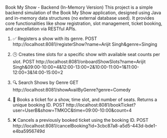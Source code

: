 Book My Show - Backend (In-Memory Version)
This project is a simple backend simulation of the Book My Show application, designed using Java and in-memory data structures (no external database used).
It provides core functionalities like show registration, slot management, ticket booking, and cancellation via RESTful APIs.


1. ✅  Registers a show with its genre.
       POST http://localhost:8081/registerShow?name=Arijit Singh&genre=Singing

2. 🕒 Creates time slots for a specific show with available seat counts per slot.
       POST http://localhost:8081/onboardShowSlots?name=Arijit Singh&09:00-10:00=4&12:00-13:00=2&10:00-11:00=1&11:00-12:00=3&14:00-15:00=2

3. 🔍 Search Shows by Genre
      GET http://localhost:8081/showAvailByGenre?genre=Comedy

4. 🎫 Books a ticket for a show, time slot, and number of seats. Returns a unique booking ID.
       POST http://localhost:8081/bookTicket?user=UserB&show=TMKOC&time=09:00-10:00&count=4

5. ❌ Cancels a previously booked ticket using the booking ID.
       POST http://localhost:8081/cancelBooking?id=3cbc87a8-a5d5-443d-bde1-e4ba5956749d



   

